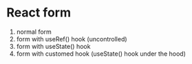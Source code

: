 # React form

1. normal form
2. form with useRef() hook (uncontrolled)
3. form with useState() hook
4. form with customed hook (useState() hook under the hood)
